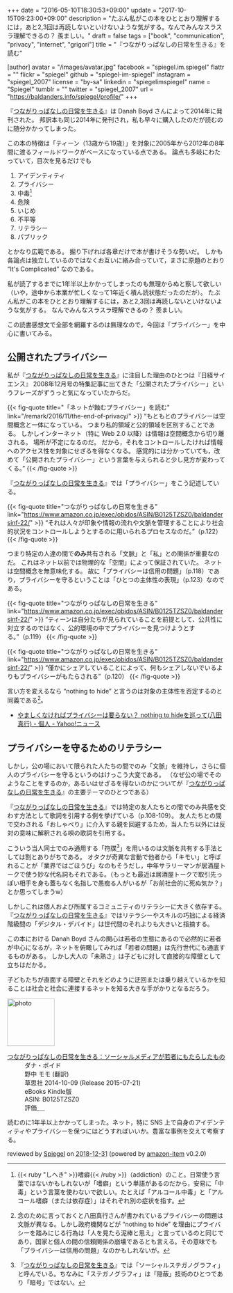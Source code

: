 +++
date = "2016-05-10T18:30:53+09:00"
update = "2017-10-15T09:23:00+09:00"
description = "たぶん私がこの本をひととおり理解するには，あと2,3回は再読しないといけないような気がする。なんでみんなスラスラ理解できるの？ 羨ましい。"
draft = false
tags = ["book", "communication", "privacy", "internet", "grigori"]
title = "『つながりっぱなしの日常を生きる』を読む"

[author]
  avatar = "/images/avatar.jpg"
  facebook = "spiegel.im.spiegel"
  flattr = ""
  flickr = "spiegel"
  github = "spiegel-im-spiegel"
  instagram = "spiegel_2007"
  license = "by-sa"
  linkedin = "spiegelimspiegel"
  name = "Spiegel"
  tumblr = ""
  twitter = "spiegel_2007"
  url = "https://baldanders.info/spiegel/profile/"
+++

『[つながりっぱなしの日常を生きる]』は Danah Boyd さんによって2014年に発刊された。
邦訳本も同じ2014年に発刊され，私も早々に購入したのだが読むのに随分かかってしまった。

この本の特徴は「ティーン（13歳から19歳）」を対象に2005年から2012年の8年間に渡るフィールドワークがベースになっている点である。
論点も多岐にわたっていて，目次を見るだけでも

1. アイデンティティ
2. プライバシー
3. 中毒[^adct]
4. 危険
5. いじめ
6. 不平等
7. リテラシー
8. パブリック

[^adct]: {{< ruby "しへき" >}}嗜癖{{< /ruby >}}（addiction）のこと。日常使う言葉ではないかもしれないが「嗜癖」という単語があるのだから，安易に「中毒」という言葉を使わないで欲しい。たとえば「アルコール中毒」と「アルコール嗜癖（または依存症）」はそれぞれ別の症状を指す。

とかなり広範である。
掘り下げれば各章だけで本が書けそうな勢いだ。
しかも各論点は独立しているのではなくお互いに絡み合っていて，まさに原題のとおり “It's Complicated” なのである。

私が読了するまでに1年半以上かかってしまったのも無理からぬと察して欲しい（いや，途中から本業が忙しくなって1年近く積ん読状態だったのだが）。
たぶん私がこの本をひととおり理解するには，あと2,3回は再読しないといけないような気がする。
なんでみんなスラスラ理解できるの？ 羨ましい。

この読書感想文で全部を網羅するのは無理なので，今回は「プライバシー」を中心に書いてみる。

## 公開されたプライバシー

私が『[つながりっぱなしの日常を生きる]』に注目した理由のひとつは『日経サイエンス』 2008年12月号の特集記事に出てきた「公開されたプライバシー」というフレーズがずうっと気になっていたからだ。

{{< fig-quote title="「ネットが蝕むプライバシー」を読む" link="/remark/2016/11/the-end-of-privacy/" >}}
<q>もともとのプライバシーは空間概念と一体になっている。
つまり私的領域と公的領域を区別することである。
しかしインターネット（特に Web 2.0 以降）は情報は空間概念から切り離される。
場所が不定になるのだ。
だから，それをコントロールしたければ情報へのアクセス性を対象にせざるを得なくなる。
感覚的には分かっていても，改めて「公開されたプライバシー」という言葉を与えられると少し見方が変わってくる。</q>
{{< /fig-quote >}}

『[つながりっぱなしの日常を生きる]』では「プライバシー」をこう記述している。

{{< fig-quote title="つながりっぱなしの日常を生きる" link="https://www.amazon.co.jp/exec/obidos/ASIN/B0125TZSZ0/baldandersinf-22/" >}}
<q>それは人々が印象や情報の流れや文脈を管理することにより社会的状況をコントロールしようとするのに用いられるプロセスなのだ。</q>（p.122）
{{< /fig-quote >}}

つまり特定の人達の間で**のみ**共有される「文脈」と「私」との関係が重要なのだ。
これはネット以前では物理的な「空間」によって保証されていた。
ネットは空間概念を無意味化する。
故に「プライバシーは信用の問題」（p.118）であり，プライバシーを守るということは「ひとつの主体性の表現」（p.123）なのである。

{{< fig-quote title="つながりっぱなしの日常を生きる" link="https://www.amazon.co.jp/exec/obidos/ASIN/B0125TZSZ0/baldandersinf-22/" >}}
<q>ティーンは自分たちが見られていることを前提として、公共性に対立するのではなく、公的環境の中でプライバシーを見つけようとする。</q>（p.119）
{{< /fig-quote >}}

{{< fig-quote title="つながりっぱなしの日常を生きる" link="https://www.amazon.co.jp/exec/obidos/ASIN/B0125TZSZ0/baldandersinf-22/" >}}
<q>僅かにシェアしていることによって、何もシェアしないでいるよりもプライバシーがもたらされる</q>（p.120）
{{< /fig-quote >}}

言い方を変えるなら “nothing to hide” と言うのは対象の主体性を否定するのと同義である[^nth]。

- [やましくなければプライバシーは要らない？ nothing to hideを巡って(八田真行) - 個人 - Yahoo!ニュース](http://bylines.news.yahoo.co.jp/hattamasayuki/20160430-00057230/)

[^nth]: 念のために言っておくと八田真行さんが書かれているプライバシーの問題は文脈が異なる。しかし政府機関などが “nothing to hide” を理由にプライバシーを踏みにじる行為は「人を見たら泥棒と思え」と言っているのと同じであり，国家と個人の間の信頼関係の崩壊であるとも言える。その意味でも「プライバシーは信用の問題」なのかもしれないが。

## プライバシーを守るためのリテラシー

しかし，公の場において限られた人たちの間でのみ「文脈」を維持し，さらに個人のプライバシーを守るというのはけっこう大変である。
（なぜ公の場でそのようなことをするのか，あるいはせざるを得ないのかについてが『[つながりっぱなしの日常を生きる]』の主要テーマのひとつである）

『[つながりっぱなしの日常を生きる]』では特定の友人たちとの間でのみ共感を交わす方法として歌詞を引用する例を挙げている（p.108-109）。
友人たちとの間で交わされる「おしゃべり」に介入する親を回避するため，当人たち以外には反対の意味に解釈される唄の歌詞を引用する。

こういう当人同士でのみ通用する「符牒[^c]」を用いるのは文脈を共有する手法としては割とありがちである。
オタクが奇異な言動で他者から「キモい」と呼ばれることが「業界ではごほうび」なのもそうだし，中年サラリーマンが居酒屋トークで使う妙な代名詞もそれである。（もっとも最近は居酒屋トークで取引先っぽい相手を身も蓋もなく名指しで愚痴る人がいるが「お前社会的に死ぬ気か？」とか思ってしまうw）

[^c]: 『[つながりっぱなしの日常を生きる]』では「ソーシャルステガノグラフィ」と呼んでいる。ちなみに「ステガノグラフィ」は「隠蔽」技術のひとつであり「暗号」ではない。

しかしこれは個人および所属するコミュニティのリテラシーに大きく依存する。
『[つながりっぱなしの日常を生きる]』ではリテラシーやスキルの巧拙による経済階級間の「デジタル・デバイド」は世代間のそれよりも大きいと指摘する。

この本における Danah Boyd さんの関心は若者の生態にあるので必然的に若者が中心になるが，ネットを俯瞰してみれば「若者の問題」は先行世代にも通底するものがある。
しかし大人の「未熟さ」は子どもに対して直接的な障壁として立ちはだかる。

子どもたちが直面する障壁とそれをどのように迂回または乗り越えているかを知ることは社会と社会に連接するネットを知る大きな手がかりとなるだろう。

[つながりっぱなしの日常を生きる]: https://www.amazon.co.jp/exec/obidos/ASIN/B0125TZSZ0/baldandersinf-22/ "Amazon.co.jp: つながりっぱなしの日常を生きる：ソーシャルメディアが若者にもたらしたもの 電子書籍: ダナ・ボイド, 野中 モモ: Kindleストア"

<div class="hreview">
  <div class="photo"><a class="item url" href="https://www.amazon.co.jp/%E3%81%A4%E3%81%AA%E3%81%8C%E3%82%8A%E3%81%A3%E3%81%B1%E3%81%AA%E3%81%97%E3%81%AE%E6%97%A5%E5%B8%B8%E3%82%92%E7%94%9F%E3%81%8D%E3%82%8B%EF%BC%9A%E3%82%BD%E3%83%BC%E3%82%B7%E3%83%A3%E3%83%AB%E3%83%A1%E3%83%87%E3%82%A3%E3%82%A2%E3%81%8C%E8%8B%A5%E8%80%85%E3%81%AB%E3%82%82%E3%81%9F%E3%82%89%E3%81%97%E3%81%9F%E3%82%82%E3%81%AE-%E3%83%80%E3%83%8A%E3%83%BB%E3%83%9C%E3%82%A4%E3%83%89-ebook/dp/B0125TZSZ0?SubscriptionId=AKIAJYVUJ3DMTLAECTHA&tag=baldandersinf-22&linkCode=xm2&camp=2025&creative=165953&creativeASIN=B0125TZSZ0"><img src="https://images-fe.ssl-images-amazon.com/images/I/616sjle5ITL._SL160_.jpg" width="109" alt="photo"></a></div>
  <dl class="fn">
    <dt><a href="https://www.amazon.co.jp/%E3%81%A4%E3%81%AA%E3%81%8C%E3%82%8A%E3%81%A3%E3%81%B1%E3%81%AA%E3%81%97%E3%81%AE%E6%97%A5%E5%B8%B8%E3%82%92%E7%94%9F%E3%81%8D%E3%82%8B%EF%BC%9A%E3%82%BD%E3%83%BC%E3%82%B7%E3%83%A3%E3%83%AB%E3%83%A1%E3%83%87%E3%82%A3%E3%82%A2%E3%81%8C%E8%8B%A5%E8%80%85%E3%81%AB%E3%82%82%E3%81%9F%E3%82%89%E3%81%97%E3%81%9F%E3%82%82%E3%81%AE-%E3%83%80%E3%83%8A%E3%83%BB%E3%83%9C%E3%82%A4%E3%83%89-ebook/dp/B0125TZSZ0?SubscriptionId=AKIAJYVUJ3DMTLAECTHA&tag=baldandersinf-22&linkCode=xm2&camp=2025&creative=165953&creativeASIN=B0125TZSZ0">つながりっぱなしの日常を生きる：ソーシャルメディアが若者にもたらしたもの</a></dt>
	<dd>ダナ・ボイド</dd>
	<dd>野中 モモ (翻訳)</dd>
    <dd>草思社 2014-10-09 (Release 2015-07-21)</dd>
    <dd>eBooks Kindle版</dd>
    <dd>ASIN: B0125TZSZ0</dd>
    <dd>評価<abbr class="rating fa-sm" title="5">&nbsp;<i class="fas fa-star"></i>&nbsp;<i class="fas fa-star"></i>&nbsp;<i class="fas fa-star"></i>&nbsp;<i class="fas fa-star"></i>&nbsp;<i class="fas fa-star"></i></abbr></dd>
  </dl>
  <p class="description">読むのに1年半以上かかってしまった。ネット，特に SNS 上で自身のアイデンティティやプライバシーを保つにはどうすればいいか。豊富な事例を交えて考察する。</p>
  <p class="powered-by" >reviewed by <a href='#maker' class='reviewer'>Spiegel</a> on <abbr class="dtreviewed" title="2018-12-31">2018-12-31</abbr> (powered by <a href="https://github.com/spiegel-im-spiegel/amazon-item" >amazon-item</a> v0.2.0)</p>
</div>
